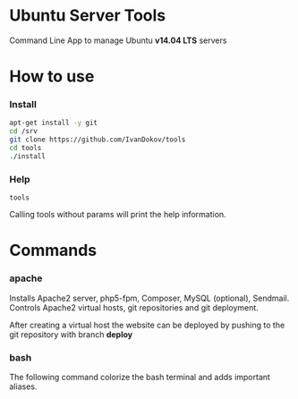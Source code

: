Ubuntu Server Tools
============

Command Line App to manage Ubuntu **v14.04 LTS** servers

# How to use

### Install

```bash
apt-get install -y git
cd /srv
git clone https://github.com/IvanDokov/tools
cd tools
./install
```
### Help

```
tools
```

Calling tools without params will print the help information.

# Commands

### apache

Installs Apache2 server, php5-fpm, Composer, MySQL (optional), Sendmail.
Controls Apache2 virtual hosts, git repositories and git deployment.

After creating a virtual host the website can be deployed by pushing to the git repository with branch **deploy**

### bash

The following command colorize the bash terminal and adds important aliases.